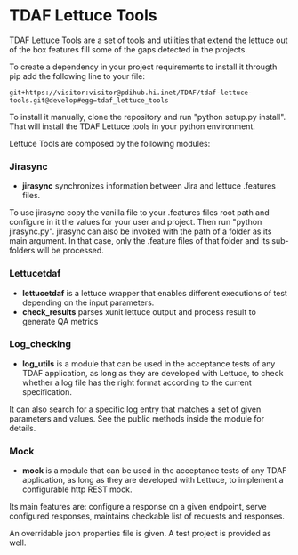 TDAF Lettuce Tools
==========

TDAF Lettuce Tools are a set of tools and utilities that extend the lettuce out of the box features fill some of the gaps detected in the projects.

To create a dependency in your project requirements to install it througth pip add the following line to your file:

	git+https://visitor:visitor@pdihub.hi.inet/TDAF/tdaf-lettuce-tools.git@develop#egg=tdaf_lettuce_tools

To install it manually, clone the repository and run "python setup.py install". That will install the TDAF Lettuce tools in your python environment.
	
Lettuce Tools are composed by the following modules:

### Jirasync

* **jirasync** synchronizes information between Jira and lettuce .features files.

To use jirasync copy the vanilla file to your .features files root path and configure in it the values for your user and project. Then run "python jirasync.py". jirasync can also be invoked with the path of a folder as its main argument. In that case, only the .feature files of that folder and its sub-folders will be processed.

### Lettucetdaf

* **lettucetdaf** is a lettuce wrapper that enables different executions of test depending on the input parameters.
* **check_results** parses xunit lettuce output and process result to generate QA metrics

### Log_checking

* **log_utils** is a module that can be used in the acceptance tests of any TDAF application, as long as they are developed with Lettuce, to check whether a log file has the right format according to the current specification. 

It can also search for a specific log entry that matches a set of given parameters and values. See the public methods inside the module for details.

### Mock

* **mock** is a module that can be used in the acceptance tests of any TDAF application, as long as they are developed with Lettuce, to implement a configurable http REST mock. 

Its main features are: configure a response on a given endpoint, serve configured responses, maintains checkable list of requests and responses. 

An overridable json properties file is given. A test project is provided as well.
